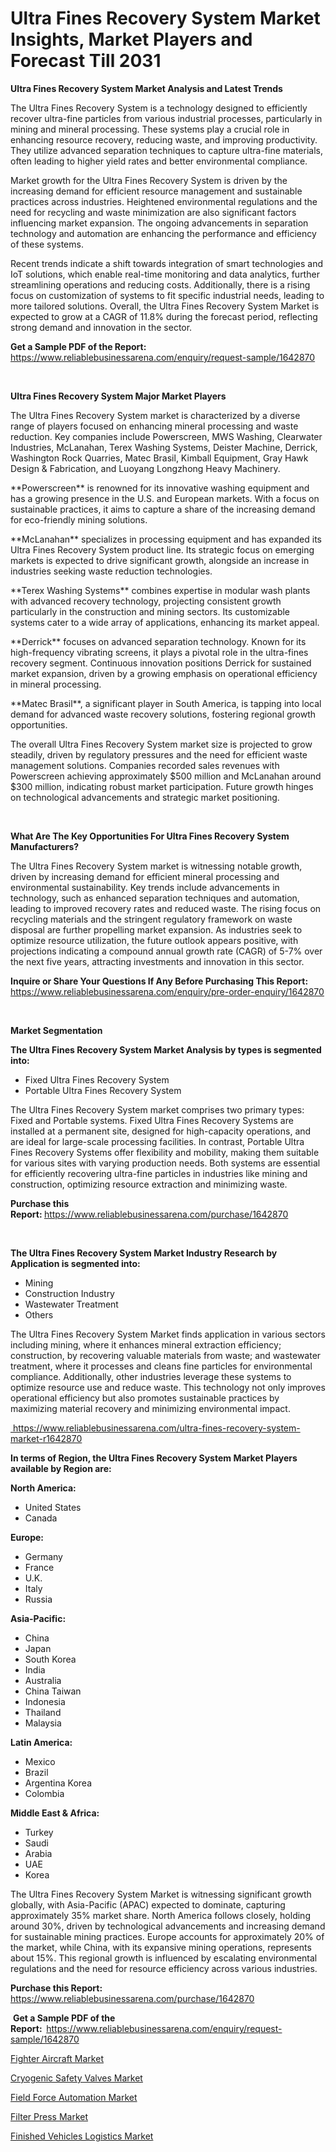 <p><h1>Ultra Fines Recovery System Market Insights, Market Players and Forecast Till 2031</h1></p><p><strong>Ultra Fines Recovery System Market Analysis and Latest Trends</strong></p>
<p><p>The Ultra Fines Recovery System is a technology designed to efficiently recover ultra-fine particles from various industrial processes, particularly in mining and mineral processing. These systems play a crucial role in enhancing resource recovery, reducing waste, and improving productivity. They utilize advanced separation techniques to capture ultra-fine materials, often leading to higher yield rates and better environmental compliance.</p><p>Market growth for the Ultra Fines Recovery System is driven by the increasing demand for efficient resource management and sustainable practices across industries. Heightened environmental regulations and the need for recycling and waste minimization are also significant factors influencing market expansion. The ongoing advancements in separation technology and automation are enhancing the performance and efficiency of these systems.</p><p>Recent trends indicate a shift towards integration of smart technologies and IoT solutions, which enable real-time monitoring and data analytics, further streamlining operations and reducing costs. Additionally, there is a rising focus on customization of systems to fit specific industrial needs, leading to more tailored solutions. Overall, the Ultra Fines Recovery System Market is expected to grow at a CAGR of 11.8% during the forecast period, reflecting strong demand and innovation in the sector.</p></p>
<p><strong>Get a Sample PDF of the Report:&nbsp;</strong> <a href="https://www.reliablebusinessarena.com/enquiry/request-sample/1642870?utm_campaign=1730&utm_medium=2&utm_source=Github&utm_content=ia&utm_term=23102024&utm_id=ultra-fines-recovery-system">https://www.reliablebusinessarena.com/enquiry/request-sample/1642870</a></p>
<p>&nbsp;</p>
<p><strong>Ultra Fines Recovery System Major Market Players</strong></p>
<p><p>The Ultra Fines Recovery System market is characterized by a diverse range of players focused on enhancing mineral processing and waste reduction. Key companies include Powerscreen, MWS Washing, Clearwater Industries, McLanahan, Terex Washing Systems, Deister Machine, Derrick, Washington Rock Quarries, Matec Brasil, Kimball Equipment, Gray Hawk Design & Fabrication, and Luoyang Longzhong Heavy Machinery.</p><p>**Powerscreen** is renowned for its innovative washing equipment and has a growing presence in the U.S. and European markets. With a focus on sustainable practices, it aims to capture a share of the increasing demand for eco-friendly mining solutions.</p><p>**McLanahan** specializes in processing equipment and has expanded its Ultra Fines Recovery System product line. Its strategic focus on emerging markets is expected to drive significant growth, alongside an increase in industries seeking waste reduction technologies.</p><p>**Terex Washing Systems** combines expertise in modular wash plants with advanced recovery technology, projecting consistent growth particularly in the construction and mining sectors. Its customizable systems cater to a wide array of applications, enhancing its market appeal.</p><p>**Derrick** focuses on advanced separation technology. Known for its high-frequency vibrating screens, it plays a pivotal role in the ultra-fines recovery segment. Continuous innovation positions Derrick for sustained market expansion, driven by a growing emphasis on operational efficiency in mineral processing.</p><p>**Matec Brasil**, a significant player in South America, is tapping into local demand for advanced waste recovery solutions, fostering regional growth opportunities.</p><p>The overall Ultra Fines Recovery System market size is projected to grow steadily, driven by regulatory pressures and the need for efficient waste management solutions. Companies recorded sales revenues with Powerscreen achieving approximately $500 million and McLanahan around $300 million, indicating robust market participation. Future growth hinges on technological advancements and strategic market positioning.</p></p>
<p>&nbsp;</p>
<p><strong>What Are The Key Opportunities For Ultra Fines Recovery System Manufacturers?</strong></p>
<p><p>The Ultra Fines Recovery System market is witnessing notable growth, driven by increasing demand for efficient mineral processing and environmental sustainability. Key trends include advancements in technology, such as enhanced separation techniques and automation, leading to improved recovery rates and reduced waste. The rising focus on recycling materials and the stringent regulatory framework on waste disposal are further propelling market expansion. As industries seek to optimize resource utilization, the future outlook appears positive, with projections indicating a compound annual growth rate (CAGR) of 5-7% over the next five years, attracting investments and innovation in this sector.</p></p>
<p><strong>Inquire or Share Your Questions If Any Before Purchasing This Report:</strong> <a href="https://www.reliablebusinessarena.com/enquiry/pre-order-enquiry/1642870?utm_campaign=1730&utm_medium=2&utm_source=Github&utm_content=ia&utm_term=23102024&utm_id=ultra-fines-recovery-system">https://www.reliablebusinessarena.com/enquiry/pre-order-enquiry/1642870</a></p>
<p>&nbsp;</p>
<p><strong>Market Segmentation</strong></p>
<p><strong>The Ultra Fines Recovery System Market Analysis by types is segmented into:</strong></p>
<p><ul><li>Fixed Ultra Fines Recovery System</li><li>Portable Ultra Fines Recovery System</li></ul></p>
<p><p>The Ultra Fines Recovery System market comprises two primary types: Fixed and Portable systems. Fixed Ultra Fines Recovery Systems are installed at a permanent site, designed for high-capacity operations, and are ideal for large-scale processing facilities. In contrast, Portable Ultra Fines Recovery Systems offer flexibility and mobility, making them suitable for various sites with varying production needs. Both systems are essential for efficiently recovering ultra-fine particles in industries like mining and construction, optimizing resource extraction and minimizing waste.</p></p>
<p><strong>Purchase this Report:&nbsp;</strong><a href="https://www.reliablebusinessarena.com/purchase/1642870?utm_campaign=1730&utm_medium=2&utm_source=Github&utm_content=ia&utm_term=23102024&utm_id=ultra-fines-recovery-system">https://www.reliablebusinessarena.com/purchase/1642870</a></p>
<p>&nbsp;</p>
<p><strong>The Ultra Fines Recovery System Market Industry Research by Application is segmented into:</strong></p>
<p><ul><li>Mining</li><li>Construction Industry</li><li>Wastewater Treatment</li><li>Others</li></ul></p>
<p><p>The Ultra Fines Recovery System Market finds application in various sectors including mining, where it enhances mineral extraction efficiency; construction, by recovering valuable materials from waste; and wastewater treatment, where it processes and cleans fine particles for environmental compliance. Additionally, other industries leverage these systems to optimize resource use and reduce waste. This technology not only improves operational efficiency but also promotes sustainable practices by maximizing material recovery and minimizing environmental impact.</p></p>
<p><a href="https://www.reliablebusinessarena.com/ultra-fines-recovery-system-market-r1642870?utm_campaign=1730&utm_medium=2&utm_source=Github&utm_content=ia&utm_term=23102024&utm_id=ultra-fines-recovery-system">&nbsp;https://www.reliablebusinessarena.com/ultra-fines-recovery-system-market-r1642870</a></p>
<p><strong>In terms of Region, the Ultra Fines Recovery System Market Players available by Region are:</strong></p>
<p>
    <p> <strong> North America: </strong>
        <ul>
            <li>United States</li>
            <li>Canada</li>
        </ul>
        </p> 
    <p> <strong> Europe: </strong>
        <ul>
            <li>Germany</li>
            <li>France</li>
            <li>U.K.</li>
            <li>Italy</li>
            <li>Russia</li>
        </ul>
        </p> 
    <p> <strong> Asia-Pacific: </strong>
        <ul>
            <li>China</li>
            <li>Japan</li>
            <li>South Korea</li>
            <li>India</li>
            <li>Australia</li>
            <li>China Taiwan</li>
            <li>Indonesia</li>
            <li>Thailand</li>
            <li>Malaysia</li>
        </ul>
        </p> 
    <p> <strong> Latin America: </strong>
        <ul>
            <li>Mexico</li>
            <li>Brazil</li>
            <li>Argentina Korea</li>
            <li>Colombia</li>
        </ul>
        </p> 
    <p> <strong> Middle East & Africa: </strong>
        <ul>
            <li>Turkey</li>
            <li>Saudi</li>
            <li>Arabia</li>
            <li>UAE</li>
            <li>Korea</li>
        </ul>
    </p>
    </p>
<p><p>The Ultra Fines Recovery System Market is witnessing significant growth globally, with Asia-Pacific (APAC) expected to dominate, capturing approximately 35% market share. North America follows closely, holding around 30%, driven by technological advancements and increasing demand for sustainable mining practices. Europe accounts for approximately 20% of the market, while China, with its expansive mining operations, represents about 15%. This regional growth is influenced by escalating environmental regulations and the need for resource efficiency across various industries.</p></p>
<p><strong>Purchase this Report: </strong><a href="https://www.reliablebusinessarena.com/purchase/1642870?utm_campaign=1730&utm_medium=2&utm_source=Github&utm_content=ia&utm_term=23102024&utm_id=ultra-fines-recovery-system">https://www.reliablebusinessarena.com/purchase/1642870</a></p>
<p>&nbsp;<strong>Get a Sample PDF of the Report:&nbsp;&nbsp;</strong><a href="https://www.reliablebusinessarena.com/enquiry/request-sample/1642870?utm_campaign=1730&utm_medium=2&utm_source=Github&utm_content=ia&utm_term=23102024&utm_id=ultra-fines-recovery-system">https://www.reliablebusinessarena.com/enquiry/request-sample/1642870</a></p>
<p><strong></strong></p>
<p><p><a href="https://www.linkedin.com/pulse/market-forecasting-change-global-fighter-aircraft-dynamics-future-c3ezf?utm_campaign=1730&utm_medium=2&utm_source=Github&utm_content=ia&utm_term=23102024&utm_id=ultra-fines-recovery-system">Fighter Aircraft Market</a></p><p><a href="https://issuu.com/reportprime-2/docs/cryogenic-safety-valves-market-size_a9a5a27bac9f1b?utm_campaign=1730&utm_medium=2&utm_source=Github&utm_content=ia&utm_term=23102024&utm_id=ultra-fines-recovery-system">Cryogenic Safety Valves Market</a></p><p><a href="https://www.linkedin.com/pulse/global-field-force-automation-market-trends-insights-growth-opportunities-6bo6e?utm_campaign=1730&utm_medium=2&utm_source=Github&utm_content=ia&utm_term=23102024&utm_id=ultra-fines-recovery-system">Field Force Automation Market</a></p><p><a href="https://www.linkedin.com/pulse/filter-press-revenue-growth-report-2024-2031-marketixir-ofiqf?utm_campaign=1730&utm_medium=2&utm_source=Github&utm_content=ia&utm_term=23102024&utm_id=ultra-fines-recovery-system">Filter Press Market</a></p><p><a href="https://www.linkedin.com/pulse/finished-vehicles-logistics-market-global-regional-analysis-thvbe?utm_campaign=1730&utm_medium=2&utm_source=Github&utm_content=ia&utm_term=23102024&utm_id=ultra-fines-recovery-system">Finished Vehicles Logistics Market</a></p></p>